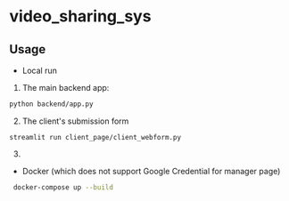 # video_sharing_sys

## Usage

- Local run
1. The main backend app:
```bash
python backend/app.py
```
2. The client's submission form
```bach
streamlit run client_page/client_webform.py
```
3. 

- Docker (which does not support Google Credential for manager page)
```bash
 docker-compose up --build
```